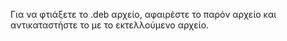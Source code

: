 Για να φτιάξετε το .deb αρχείο, αφαιρέστε το παρόν αρχείο και αντικαταστήστε το με το εκτελλούμενο αρχείο.
